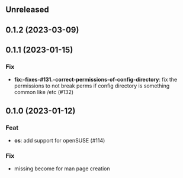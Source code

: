 ## Unreleased

## 0.1.2 (2023-03-09)

## 0.1.1 (2023-01-15)

### Fix

- **fix:-fixes-#131.-correct-permissions-of-config-directory**: fix the permissions to not break perms if config directory is something common like /etc (#132)

## 0.1.0 (2023-01-12)

### Feat

- **os**: add support for openSUSE (#114)

### Fix

- missing become for man page creation
